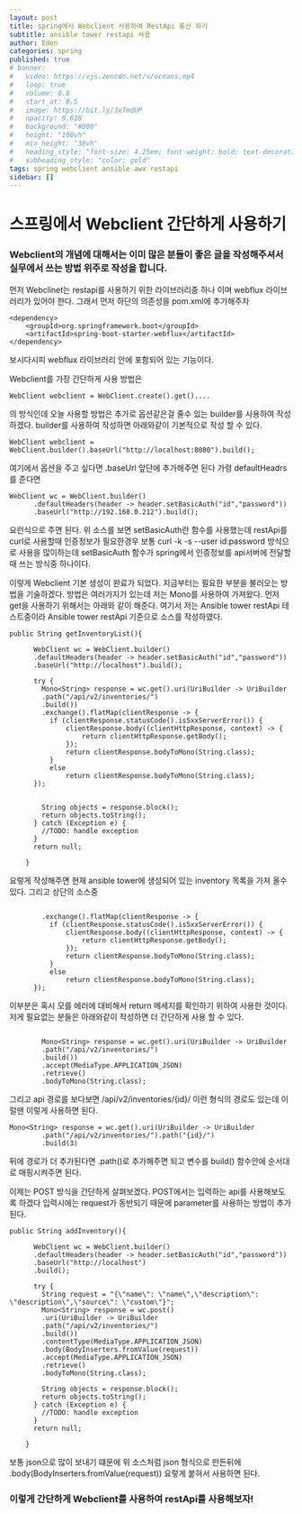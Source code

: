 ```yaml
---
layout: post
title: spring에서 Webclient 사용하여 RestApi 통신 하기
subtitle: ansible tower restapi 사용
author: Eden
categories: spring
published: true
# banner:
#   video: https://vjs.zencdn.net/v/oceans.mp4
#   loop: true
#   volume: 0.8
#   start_at: 8.5
#   image: https://bit.ly/3xTmdUP
#   opacity: 0.618
#   background: "#000"
#   height: "100vh"
#   min_height: "38vh"
#   heading_style: "font-size: 4.25em; font-weight: bold; text-decoration: underline"
#   subheading_style: "color: gold"
tags: spring webclient ansible awx restapi
sidebar: []
---
```


# 스프링에서 Webclient 간단하게 사용하기

### Webclient의 개념에 대해서는 이미 많은 분들이 좋은 글을 작성해주셔서 실무에서 쓰는 방법 위주로 작성을 합니다.


먼저 Webclinet는 restapi를 사용하기 위한 라이브러리중 하나 이며 webflux 라이브러리가 있어야 한다. 그래서 먼저 하단의 의존성을 pom.xml에 추가해주자
```
<dependency>
	<groupId>org.springframework.boot</groupId>
	<artifactId>spring-boot-starter-webflux</artifactId>
</dependency>
```
보시다시피 webflux 라이브러리 안에 포함되어 있는 기능이다.

Webclient를 가장 간단하게 사용 방법은 
```
WebClient webclient = WebClient.create().get()....
```
의 방식인데 오늘 사용할 방법은 추가로 옵션같은걸 줄수 있는 builder를 사용하여 작성하겠다. builder를 사용하여 작성하면 아래와같이 기본적으로 작성 할 수 있다.

```
WebClient webclient = WebClient.builder().baseUrl("http://localhost:8080").build();
```
여기에서 옵션을 주고 싶다면 .baseUrl 앞단에 추가해주면 된다 가령 defaultHeadrs를 준다면
```
WebClient wc = WebClient.builder()
      .defaultHeaders(header -> header.setBasicAuth("id","password"))
      .baseUrl("http://192.168.0.212").build();
```
요런식으로 주면 된다. 위 소스를 보면 setBasicAuth란 함수를 사용했는데 restApi를 curl로 사용할때 인증정보가 필요한경우 보통 curl -k -s --user id:password 방식으로 사용을 많이하는데 setBasicAuth 함수가 spring에서 인증정보를 api서버에 전달할때 쓰는 방식중 하나이다.

이렇게 Webclient 기본 생성이 완료가 되었다.
지금부터는 필요한 부분을 불러오는 방법을 기술하겠다. 방법은 여러가지가 있는데 저는 Mono를 사용하여 가져왔다.
먼저 get을 사용하기 위해서는 아래와 같이 해준다.
여기서 저는 Ansible tower restApi 테스트중이라 Ansible tower restApi 기준으로 소스를 작성하였다.

```
public String getInventoryList(){

      WebClient wc = WebClient.builder()
      .defaultHeaders(header -> header.setBasicAuth("id","password"))
      .baseUrl("http://localhost").build();
      
      try {
        Mono<String> response = wc.get().uri(UriBuilder -> UriBuilder
        .path("/api/v2/inventories/")
        .build())
        .exchange().flatMap(clientResponse -> {
          if (clientResponse.statusCode().is5xxServerError()) {
              clientResponse.body((clientHttpResponse, context) -> {
                  return clientHttpResponse.getBody();
              });
              return clientResponse.bodyToMono(String.class);
          }
          else
              return clientResponse.bodyToMono(String.class);
      });
  

        String objects = response.block();
        return objects.toString();
      } catch (Exception e) {
        //TODO: handle exception
      }
      return null;
  
    }
```
요렇게 작성해주면 현재 ansible tower에 생성되어 있는 inventory 목록을 가져 올수 있다. 그리고 상단의 소스중

```

        .exchange().flatMap(clientResponse -> {
          if (clientResponse.statusCode().is5xxServerError()) {
              clientResponse.body((clientHttpResponse, context) -> {
                  return clientHttpResponse.getBody();
              });
              return clientResponse.bodyToMono(String.class);
          }
          else
              return clientResponse.bodyToMono(String.class);
      });
```
이부분은 혹시 모를 에러에 대비해서 return 메세지를 확인하기 위하여 사용한 것이다. 저게 필요없는 분들은 아래와같이 작성하면 더 간단하게 사용 할 수 있다.

```

        Mono<String> response = wc.get().uri(UriBuilder -> UriBuilder
        .path("/api/v2/inventories/")
        .build())
        .accept(MediaType.APPLICATION_JSON)
        .retrieve()
        .bodyToMono(String.class);   
```

그리고 api 경로를 보다보면 /api/v2/inventories/{id}/ 이런 형식의 경로도 있는데 이럴땐 이렇게 사용하면 된다.

```
Mono<String> response = wc.get().uri(UriBuilder -> UriBuilder
        .path("/api/v2/inventories/").path("{id}/")
        .build(3)

```
뒤에 경로가 더 추가된다면 .path()로 추가해주면 되고 변수를 build() 함수안에 순서대로 매핑시켜주면 된다.

이제는 POST 방식을 간단하게 살펴보겠다. POST에서는 입력하는 api를 사용해보도록 하겠다 입력시에는 request가 동반되기 때문에 parameter를 사용하는 방법이 추가된다.

```
public String addInventory(){

      WebClient wc = WebClient.builder()
      .defaultHeaders(header -> header.setBasicAuth("id","password"))
      .baseUrl("http://localhost")
      .build();
      
      try {
        String request = "{\"name\": \"name\",\"description\": \"description\",\"source\": \"custom\"}";
        Mono<String> response = wc.post()
        .uri(UriBuilder -> UriBuilder
        .path("/api/v2/inventories/")
        .build())
        .contentType(MediaType.APPLICATION_JSON)
        .body(BodyInserters.fromValue(request))
        .accept(MediaType.APPLICATION_JSON)
        .retrieve()
        .bodyToMono(String.class); 

        String objects = response.block();
        return objects.toString();
      } catch (Exception e) {
        //TODO: handle exception
      }
      return null;
  
    }
```
보통 json으로 많이 보내기 떄문에 위 소스처럼 json 형식으로 만든뒤에 .body(BodyInserters.fromValue(request)) 요렇게 붙혀서 사용하면 된다.


### 이렇게 간단하게 Webclient를 사용하여 restApi를 사용해보자!